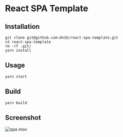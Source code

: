 # React SPA Template

## Installation
```
git clone git@github.com:dn16/react-spa-template.git
cd react-spa-template
rm -rf .git/
yarn install
```

## Usage
```
yarn start
```

## Build
```
yarn build
```

## Screenshot
![spa mov](https://user-images.githubusercontent.com/29166526/40278509-018a5a3e-5c6d-11e8-96b9-11ac7aaaf3be.gif)
